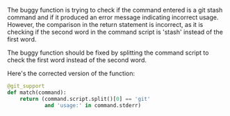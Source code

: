 The buggy function is trying to check if the command entered is a git stash command and if it produced an error message indicating incorrect usage. However, the comparison in the return statement is incorrect, as it is checking if the second word in the command script is 'stash' instead of the first word.

The buggy function should be fixed by splitting the command script to check the first word instead of the second word.

Here's the corrected version of the function:

```python
@git_support
def match(command):
    return (command.script.split()[0] == 'git'
            and 'usage:' in command.stderr)
```